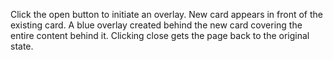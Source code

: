Click the open button to initiate an overlay. 
New card appears in front of the existing card. A blue overlay created behind the new card covering the entire content behind it.
Clicking close gets the page back to the original state.